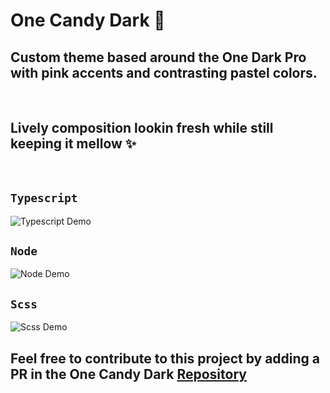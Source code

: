 # One Candy Dark 🍬
## Custom theme based around the One Dark Pro with pink accents and contrasting pastel colors.
<br />

## Lively composition lookin fresh while still keeping it mellow ✨
<br />

## `Typescript`
![Typescript Demo](https://i.imgur.com/ILVDW7Z.png)
<br />

## `Node`
![Node Demo](https://i.imgur.com/Uu2RHnm.png)
<br />
## `Scss`
![Scss Demo](https://i.imgur.com/5M2ILeu.png)


## Feel free to contribute to this project by adding a PR in the One Candy Dark [Repository](https://github.com/KacperBiedka/OneCandy) 